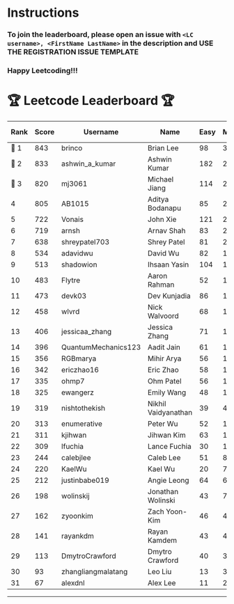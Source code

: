 # Instructions
### To join the leaderboard, please open an issue with `<LC username>, <FirstName LastName>` in the description and USE THE REGISTRATION ISSUE TEMPLATE
### Happy Leetcoding!!!


# 🏆 Leetcode Leaderboard 🏆

| Rank | Score | Username       | Name | Easy | Medium | Hard | Problems Solved |
|------|----------------|-----------------|-------------------|--------------|--------------|--------------|--------------|
| 🥇 1 | 843 | brinco | Brian Lee | 98 | 305 | 45 | 448 |
| 🥈 2 | 833 | ashwin_a_kumar | Ashwin Kumar | 182 | 291 | 23 | 496 |
| 🥉 3 | 820 | mj3061 | Michael Jiang | 114 | 284 | 46 | 444 |
| 4 | 805 | AB1015 | Aditya Bodanapu | 85 | 264 | 64 | 413 |
| 5 | 722 | Vonais | John Xie | 121 | 248 | 35 | 404 |
| 6 | 719 | arnsh | Arnav Shah | 83 | 234 | 56 | 373 |
| 7 | 638 | shreypatel703 | Shrey Patel | 81 | 235 | 29 | 345 |
| 8 | 534 | adavidwu | David Wu | 82 | 169 | 38 | 289 |
| 9 | 513 | shadowion | Ihsaan Yasin | 104 | 173 | 21 | 298 |
| 10 | 483 | Flytre | Aaron Rahman | 52 | 154 | 41 | 247 |
| 11 | 473 | devk03 | Dev Kunjadia | 86 | 177 | 11 | 274 |
| 12 | 458 | wlvrd | Nick Walvoord | 68 | 171 | 16 | 255 |
| 13 | 406 | jessicaa_zhang | Jessica Zhang | 71 | 142 | 17 | 230 |
| 14 | 396 | QuantumMechanics123 | Aadit Jain | 61 | 142 | 17 | 220 |
| 15 | 356 | RGBmarya | Mihir Arya | 56 | 117 | 22 | 195 |
| 16 | 342 | ericzhao16 | Eric Zhao | 58 | 127 | 10 | 195 |
| 17 | 335 | ohmp7 | Ohm Patel | 56 | 123 | 11 | 190 |
| 18 | 325 | ewangerz | Emily Wang | 48 | 110 | 19 | 177 |
| 19 | 319 | nishtothekish | Nikhil Vaidyanathan | 39 | 41 | 66 | 146 |
| 20 | 313 | enumerative | Peter Wu | 52 | 111 | 13 | 176 |
| 21 | 311 | kjihwan | Jihwan Kim | 63 | 103 | 14 | 180 |
| 22 | 309 | lfuchia | Lance Fuchia | 30 | 129 | 7 | 166 |
| 23 | 244 | calebjlee | Caleb Lee | 51 | 83 | 9 | 143 |
| 24 | 220 | KaelWu | Kael Wu | 20 | 79 | 14 | 113 |
| 25 | 212 | justinbabe019 | Angie Leong | 64 | 68 | 4 | 136 |
| 26 | 198 | wolinskij | Jonathan Wolinski | 43 | 73 | 3 | 119 |
| 27 | 162 | zyoonkim | Zach Yoon-Kim | 46 | 49 | 6 | 101 |
| 28 | 141 | rayankdm | Rayan Kamdem | 43 | 46 | 2 | 91 |
| 29 | 113 | DmytroCrawford | Dmytro Crawford | 40 | 35 | 1 | 76 |
| 30 | 93 | zhangliangmalatang | Leo Liu | 13 | 37 | 2 | 52 |
| 31 | 67 | alexdnl | Alex Lee | 11 | 25 | 2 | 38 |
---